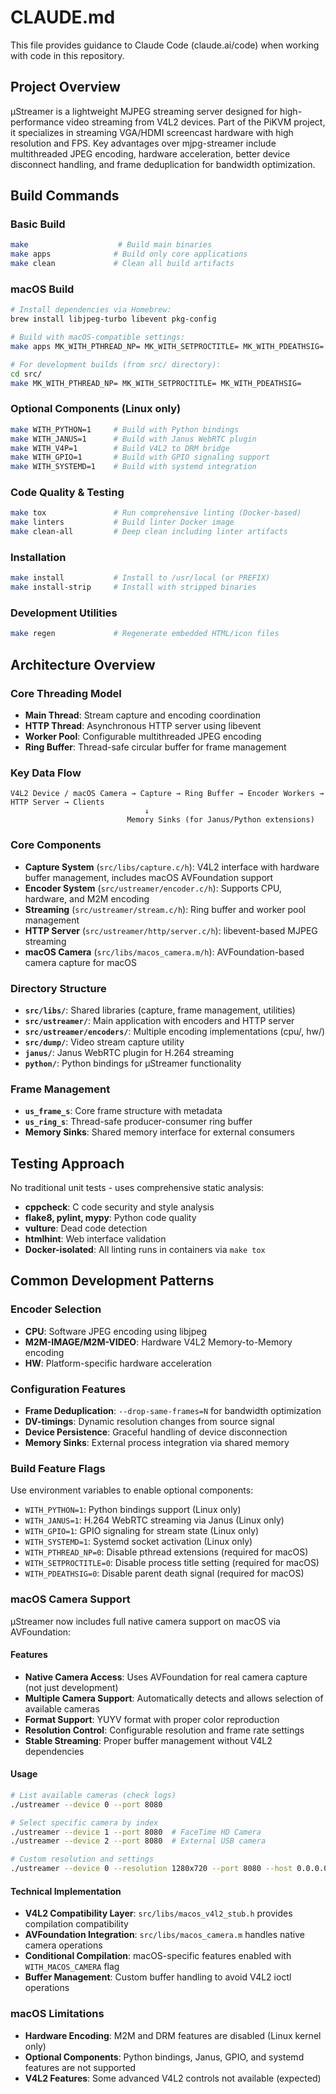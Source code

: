 # CLAUDE.md

This file provides guidance to Claude Code (claude.ai/code) when working with code in this repository.

## Project Overview

µStreamer is a lightweight MJPEG streaming server designed for high-performance video streaming from V4L2 devices. Part of the PiKVM project, it specializes in streaming VGA/HDMI screencast hardware with high resolution and FPS. Key advantages over mjpg-streamer include multithreaded JPEG encoding, hardware acceleration, better device disconnect handling, and frame deduplication for bandwidth optimization.

## Build Commands

### Basic Build
```bash
make                    # Build main binaries
make apps              # Build only core applications
make clean             # Clean all build artifacts
```

### macOS Build
```bash
# Install dependencies via Homebrew:
brew install libjpeg-turbo libevent pkg-config

# Build with macOS-compatible settings:
make apps MK_WITH_PTHREAD_NP= MK_WITH_SETPROCTITLE= MK_WITH_PDEATHSIG=

# For development builds (from src/ directory):
cd src/
make MK_WITH_PTHREAD_NP= MK_WITH_SETPROCTITLE= MK_WITH_PDEATHSIG=
```

### Optional Components (Linux only)
```bash
make WITH_PYTHON=1     # Build with Python bindings
make WITH_JANUS=1      # Build with Janus WebRTC plugin
make WITH_V4P=1        # Build V4L2 to DRM bridge
make WITH_GPIO=1       # Build with GPIO signaling support
make WITH_SYSTEMD=1    # Build with systemd integration
```

### Code Quality & Testing
```bash
make tox               # Run comprehensive linting (Docker-based)
make linters           # Build linter Docker image
make clean-all         # Deep clean including linter artifacts
```

### Installation
```bash
make install           # Install to /usr/local (or PREFIX)
make install-strip     # Install with stripped binaries
```

### Development Utilities
```bash
make regen             # Regenerate embedded HTML/icon files
```

## Architecture Overview

### Core Threading Model
- **Main Thread**: Stream capture and encoding coordination
- **HTTP Thread**: Asynchronous HTTP server using libevent
- **Worker Pool**: Configurable multithreaded JPEG encoding
- **Ring Buffer**: Thread-safe circular buffer for frame management

### Key Data Flow
```
V4L2 Device / macOS Camera → Capture → Ring Buffer → Encoder Workers → HTTP Server → Clients
                              ↓
                          Memory Sinks (for Janus/Python extensions)
```

### Core Components
- **Capture System** (`src/libs/capture.c/h`): V4L2 interface with hardware buffer management, includes macOS AVFoundation support
- **Encoder System** (`src/ustreamer/encoder.c/h`): Supports CPU, hardware, and M2M encoding
- **Streaming** (`src/ustreamer/stream.c/h`): Ring buffer and worker pool management
- **HTTP Server** (`src/ustreamer/http/server.c/h`): libevent-based MJPEG streaming
- **macOS Camera** (`src/libs/macos_camera.m/h`): AVFoundation-based camera capture for macOS

### Directory Structure
- **`src/libs/`**: Shared libraries (capture, frame management, utilities)
- **`src/ustreamer/`**: Main application with encoders and HTTP server
- **`src/ustreamer/encoders/`**: Multiple encoding implementations (cpu/, hw/)
- **`src/dump/`**: Video stream capture utility
- **`janus/`**: Janus WebRTC plugin for H.264 streaming
- **`python/`**: Python bindings for µStreamer functionality

### Frame Management
- **`us_frame_s`**: Core frame structure with metadata
- **`us_ring_s`**: Thread-safe producer-consumer ring buffer
- **Memory Sinks**: Shared memory interface for external consumers

## Testing Approach

No traditional unit tests - uses comprehensive static analysis:
- **cppcheck**: C code security and style analysis
- **flake8, pylint, mypy**: Python code quality
- **vulture**: Dead code detection
- **htmlhint**: Web interface validation
- **Docker-isolated**: All linting runs in containers via `make tox`

## Common Development Patterns

### Encoder Selection
- **CPU**: Software JPEG encoding using libjpeg
- **M2M-IMAGE/M2M-VIDEO**: Hardware V4L2 Memory-to-Memory encoding
- **HW**: Platform-specific hardware acceleration

### Configuration Features
- **Frame Deduplication**: `--drop-same-frames=N` for bandwidth optimization
- **DV-timings**: Dynamic resolution changes from source signal
- **Device Persistence**: Graceful handling of device disconnection
- **Memory Sinks**: External process integration via shared memory

### Build Feature Flags
Use environment variables to enable optional components:
- `WITH_PYTHON=1`: Python bindings support (Linux only)
- `WITH_JANUS=1`: H.264 WebRTC streaming via Janus (Linux only)
- `WITH_GPIO=1`: GPIO signaling for stream state (Linux only)
- `WITH_SYSTEMD=1`: Systemd socket activation (Linux only)
- `WITH_PTHREAD_NP=0`: Disable pthread extensions (required for macOS)
- `WITH_SETPROCTITLE=0`: Disable process title setting (required for macOS)
- `WITH_PDEATHSIG=0`: Disable parent death signal (required for macOS)

### macOS Camera Support
µStreamer now includes full native camera support on macOS via AVFoundation:

#### Features
- **Native Camera Access**: Uses AVFoundation for real camera capture (not just development)
- **Multiple Camera Support**: Automatically detects and allows selection of available cameras
- **Format Support**: YUYV format with proper color reproduction
- **Resolution Control**: Configurable resolution and frame rate settings
- **Stable Streaming**: Proper buffer management without V4L2 dependencies

#### Usage
```bash
# List available cameras (check logs)
./ustreamer --device 0 --port 8080

# Select specific camera by index
./ustreamer --device 1 --port 8080  # FaceTime HD Camera
./ustreamer --device 2 --port 8080  # External USB camera

# Custom resolution and settings
./ustreamer --device 0 --resolution 1280x720 --port 8080 --host 0.0.0.0
```

#### Technical Implementation
- **V4L2 Compatibility Layer**: `src/libs/macos_v4l2_stub.h` provides compilation compatibility
- **AVFoundation Integration**: `src/libs/macos_camera.m` handles native camera operations
- **Conditional Compilation**: macOS-specific features enabled with `WITH_MACOS_CAMERA` flag
- **Buffer Management**: Custom buffer handling to avoid V4L2 ioctl operations

### macOS Limitations
- **Hardware Encoding**: M2M and DRM features are disabled (Linux kernel only)
- **Optional Components**: Python bindings, Janus, GPIO, and systemd features are not supported
- **V4L2 Features**: Some advanced V4L2 controls not available (expected)